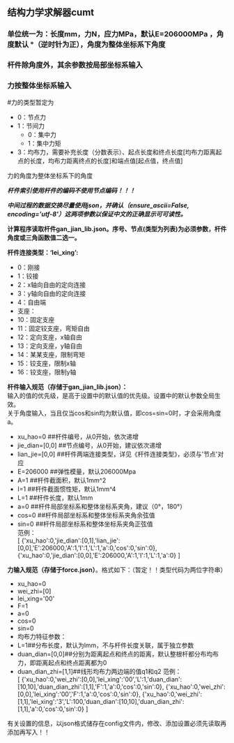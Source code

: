 ## 结构力学求解器cumt
### 单位统一为：长度mm，力N，应力MPa，默认E=206000MPa ，角度默认 °（逆时针为正），角度为整体坐标系下角度
### 杆件除角度外，其余参数按局部坐标系输入
### 力按整体坐标系输入

#力的类型暂定为
- 0：节点力  
- 1：节间力  
  -  0：集中力  
  -  1：集中力矩  
- 3：均布力，需要补充长度（分数表示）、起点长度和终点长度[均布力距离起点的长度，均布力距离终点的长度]和端点值[起点值，终点值]

力的角度为整体坐标系下的角度


***杆件索引使用杆件的编码不使用节点编码！！！***

***中间过程的数据交换尽量使用json，并确认（ensure_ascii=False, encoding='utf-8'）这两项参数以保证中文的正确显示可可读性。***

**计算程序读取杆件gan_jian_lib.json。序号、节点(类型为列表)为必须参数，杆件角度或三角函数值二选一。**   

**杆件连接类型：‘lei_xing’:**
- 0：刚接
- 1：铰接
- 2：x轴向自由的定向连接
- 3：y轴向自由的定向连接
- 4：自由端
- 支座：
- 10：固定支座
- 11：固定铰支座，弯矩自由
- 12：定向支座，x轴自由
- 13：定向支座，y轴自由
- 14：某某支座，限制弯矩
- 15：铰支座，限制x轴
- 16：铰支座，限制y轴


**杆件输入规范（存储于gan_jian_lib.json）：**  
输入的值的优先级，是高于设置中的默认值的优先级。设置中的默认参数全局生效。  
关于角度输入，当且仅当cos和sin均为默认值，即cos=sin=0时，才会采用角度a。
- xu_hao=0        ##杆件编号，从0开始，依次递增
- jie_dian=[0,0]  ##节点编号，从0开始，建议依次递增
- lian_jie=[0,0]  ##杆件两端连接类型，详见《杆件连接类型》，必须与'节点'对应
- E=206000        ##弹性模量，默认206000Mpa
- A=1             ##杆件截面积，默认1mm^2
- I=1             ##杆件截面惯性矩，默认1mm^4
- L=1             ##杆件长度，默认1mm
- a=0             ##杆件局部坐标系和整体坐标系夹角，建议（0°，180°）
- cos=0           ##杆件局部坐标系和整体坐标系夹角余弦值
- sin=0           ##杆件局部坐标系和整体坐标系夹角正弦值  
范例：  
[
    {'xu_hao':0,'jie_dian':[0,1],'lian_jie':[0,0],'E':206000,'A':1,'I':1,'L':1,'a':0,'cos':0,'sin':0},  
    {'xu_hao':0,'jie_dian':[0,0],'E':206000,'A':1,'I':1,'L':1,'a':0}
]


**力输入规范（存储于force.json）**。格式如下：（暂定！！类型代码为两位字符串）  
- xu_hao=0
- wei_zhi=[0]
- lei_xing='00'
- F=1
- a=0
- cos=0
- sin=0
- 均布力特征参数：
- L=1##分布长度，默认为lmm，不与杆件长度关联，属于独立参数
- duan_dian=[0,0]##分别为距离起点和终点的距离，默认整根杆都分布均布力，即距离起点和终点距离都为0
- duan_dian_zhi=[1,1]##线形均布力两边端的值q1和q2
范例：  
[
    {'xu_hao':0,'wei_zhi':[0,0],'lei_xing':'00','L':1,'duan_dian':[10,10],'duan_dian_zhi':[1,1],'F':1,'a':0,'cos':0,'sin':0},
    {'xu_hao':0,'wei_zhi':[0,0],'lei_xing':'00','F':1,'a':0,'cos':0,'sin':0},
    {'xu_hao':0,'wei_zhi':[1,1],'lei_xing':'3','L':100,'duan_dian':[10,10],'duan_dian_zhi':[1,1],'a':0,'cos':0,'sin':0}
]


有关设置的信息，以json格式储存在config文件内，修改、添加设置必须先读取再添加再写入！！
